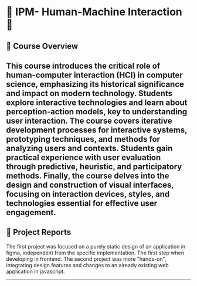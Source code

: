 # 🌟 **IPM- Human-Machine Interaction** 🌟

## 📌 **Course Overview**
This course introduces the critical role of human-computer interaction (HCI) in computer science, emphasizing its historical significance and impact on modern technology. Students explore interactive technologies and learn about perception-action models, key to understanding user interaction. The course covers iterative development processes for interactive systems, prototyping techniques, and methods for analyzing users and contexts. Students gain practical experience with user evaluation through predictive, heuristic, and participatory methods. Finally, the course delves into the design and construction of visual interfaces, focusing on interaction devices, styles, and technologies essential for effective user engagement.
---

## 📑 **Project Reports**
The first project was focused on a purely static design of an application in figma, independent from the specific implementation. The first step when developing in frontend.
The second project was more "hands-on", integrating design features and changes to an already existing web application in javascript.

---
